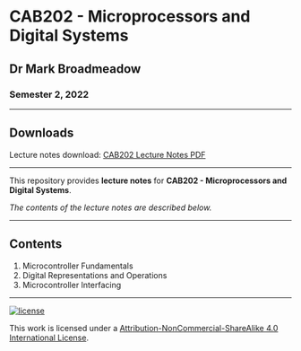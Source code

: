# CAB202 - Microprocessors and Digital Systems

## Dr Mark Broadmeadow

### Semester 2, 2022

---

## Downloads

Lecture notes download: [CAB202 Lecture Notes PDF](https://www.github.com/Tarang74/CAB202/raw/main/CAB202%20Lecture%20Notes.pdf)

---

This repository provides **lecture notes** for **CAB202 - Microprocessors and Digital Systems**.

*The contents of the lecture notes are described below.*

---

## Contents

1. Microcontroller Fundamentals
2. Digital Representations and Operations
3. Microcontroller Interfacing

---

[![license](https://forthebadge.com/images/badges/cc-nc-sa.svg)](http://creativecommons.org/licenses/by-nc-sa/4.0/)

This work is licensed under a [Attribution-NonCommercial-ShareAlike 4.0 International License](http://creativecommons.org/licenses/by-nc-sa/4.0/).
